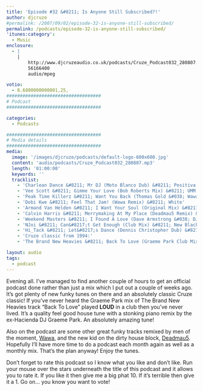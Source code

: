 ```yaml
---
title: 'Episode #32 &#8211; Is Anyone Still Subscribed?!'
author: djcruze
#permalink: /2007/09/02/episode-32-is-anyone-still-subscribed/
permalink: /podcasts/episode-32-is-anyone-still-subscribed/
'itunes:category':
  - Music
enclosure:
  - |
    |
        http://www.djcruzeaudio.co.uk/podcasts/Cruze_Podcast032_280807.mp3
        56166400
        audio/mpeg

votio:
  - 8.6800000000001,25,
###################################
# Podcast
###################################

categories:
  - Podcasts

###################################
# Media details
###################################
media:
  image: '/images/djcruze/podcasts/default-logo-600x600.jpg'
  content: 'audio/podcasts/Cruze_Podcast032_280807.mp3'
  length: '01:00:00'
  keywords: ''
  tracklist:
    - 'Charlean Dance &#8211; Mr DJ (Moto Blanco Dub) &#8211; Positiva'
    - 'Vee Scott &#8211; Gimme Your Love (Bob Roberts Mix) &#8211; UMM Records'
    - 'Peak Time Killerz &#8211; Want You Back (Thomas Gold &#038; Wawa Original Mix) &#8211; Sume Music'
    - 'Dobi Kwe &#8211; Feel That Jam! (Wawa Remix) &#8211; White'
    - 'Armand Van Helden &#8211; I Want Your Soul (Original Mix) &#8211; Southern Fried Records'
    - 'Calvin Harris &#8211; Merrymaking At My Place (Deadmau5 Remix) &#8211; Fly Eye'
    - 'Weekend Masters &#8211; I Found A Love (Dave Armstrong &#038; DJ DLG Mix) &#8211; Hit! Records'
    - 'NJoi &#8211; Can&#8217;t Get Enough (Club Mix) &#8211; New Black Records'
    - 'Hi_Tack &#8211; Let&#8217;s Dance (Dennis Christopher Dub) &#8211; Gusto'
    - 'Cruze classic from 1994:'
    - 'The Brand New Heavies &#8211; Back To Love (Graeme Park Club Mix) &#8211; FFRR'

layout: audio
tags:
  - podcast
---
```


Evening all. I&#8217;ve managed to find another couple of hours to get an official podcast done rather than just a mix which I put out a couple of weeks ago. It&#8217;s got plenty of new funky tunes on there and an absolutely classic Cruze classic! If you&#8217;ve never heard the Graeme Park mix of The Brand New Heavies track &#8220;Back To Love&#8221; played **LOUD** in a club then you&#8217;ve never lived. It&#8217;s a quality feel good house tune with a stonking piano remix by the ex-Hacienda DJ Graeme Park. An absolutely amazing tune!

Also on the podcast are some other great funky tracks remixed by men of the moment, [Wawa][3], and the new kid on the dirty house block, [Deadmau5][4]. Hopefully I&#8217;ll have more time to do a podcast each month again as well as a monthly mix. That&#8217;s the plan anyway! Enjoy the tunes.

Don&#8217;t forget to rate this podcast so I know what you like and don&#8217;t like. Run your mouse over the stars underneath the title of this podcast and it allows you to rate it. If you like it then give me a big phat 10. If it&#8217;s terrible then give it a 1. Go on&#8230; you know you want to vote!

[1]: http://www.djcruze.co.uk/cms/wp-content/DownloadButton.gif
[2]: http://www.djcruzeaudio.co.uk/podcasts/Cruze_Podcast032_280807.mp3
[3]: http://myspace.com/wawamusicwawa
[4]: http://www.deadmau5.com/
